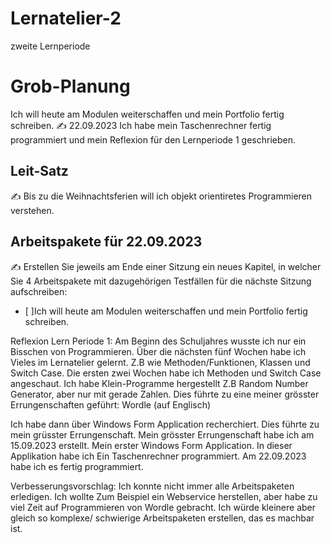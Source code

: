 # Lernatelier-2
zweite Lernperiode
# Grob-Planung
Ich will heute am Modulen weiterschaffen und mein Portfolio fertig schreiben.
✍️ 22.09.2023
Ich habe mein Taschenrechner fertig programmiert und mein Reflexion für den Lernperiode 1 geschrieben.

## Leit-Satz

✍️ Bis zu die Weihnachtsferien will ich objekt orientiretes Programmieren verstehen.

## Arbeitspakete für 22.09.2023

✍️ Erstellen Sie jeweils am Ende einer Sitzung ein neues Kapitel, in welcher Sie 4 Arbeitspakete mit dazugehörigen Testfällen für die nächste Sitzung aufschreiben:

- [ ]Ich will heute am Modulen weiterschaffen und mein Portfolio fertig schreiben.




Reflexion Lern Periode 1:
Am Beginn des Schuljahres wusste ich nur ein Bisschen von Programmieren. Über die nächsten fünf Wochen habe ich Vieles im Lernatelier gelernt. Z.B wie Methoden/Funktionen, Klassen und Switch Case. Die ersten zwei Wochen habe ich Methoden und Switch Case angeschaut. Ich habe Klein-Programme hergestellt Z.B Random Number Generator, aber nur mit gerade Zahlen. 
Dies führte zu eine meiner grösster Errungenschaften geführt: Wordle (auf Englisch)

Ich habe dann über Windows Form Application recherchiert. Dies führte zu mein grüsster Errungenschaft. 
Mein grösster Errungenschaft habe ich am 15.09.2023 erstellt. Mein erster Windows Form Application. In dieser Applikation habe ich Ein Taschenrechner programmiert. Am 22.09.2023 habe ich es fertig programmiert.

Verbesserungsvorschlag:
Ich konnte nicht immer alle Arbeitspaketen erledigen. Ich wollte Zum Beispiel ein Webservice herstellen, aber habe zu viel Zeit auf Programmieren von Wordle gebracht. Ich würde kleinere aber gleich so komplexe/ schwierige Arbeitspaketen erstellen, das es machbar ist.
